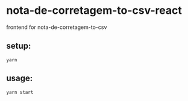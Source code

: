# nota-de-corretagem-to-csv-react

frontend for nota-de-corretagem-to-csv

## setup:

```
yarn
```


## usage:

```yarn start```
